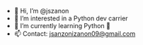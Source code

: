 - 👋 Hi, I’m @jszanon
- 👀 I’m interested in a Python dev carrier 
- 🌱 I’m currently learning Python 🐍
- 📫 Contact: jsanzonizanon09@gmail.com


<!---
jszanon/jszanon is a ✨ special ✨ repository because its `README.md` (this file) appears on your GitHub profile.
You can click the Preview link to take a look at your changes.
--->
